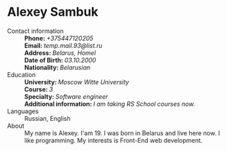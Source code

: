 # Alexey Sambuk

<dl>
  <dt>Contact information</dt>
    <dd><strong>Phone: </strong><em>+375447120205</em></dd>
    <dd><strong>Email: </strong><em>temp.mail.93@list.ru</em></dd>
     <dd><strong>Address: </strong><em>Belarus, Homel</em></dd>
    <dd><strong>Date of Birth: </strong><em>03.10.2000</em></dd>
    <dd><strong>Nationality: </strong><em>Belarusian</em></dd>
    
   <dt>Education</dt>
    <dd><strong>University: </strong><em>Moscow Witte University</em></dd>
    <dd><strong>Course: </strong><em>3</em></dd>
    <dd><strong>Specialty: </strong><em>Software engineer</em></dd>
    <dd><strong>Additional information: </strong><em>I am taking RS School courses now.</em></dd>
   
   <dt>Languages</dt>
    <dd>Russian, English</dd>
   
  <dt>About</dt>
    <dd>My name is Alexey. I'am 19. I was born in Belarus and live here now. I like programming. My interests is Front-End web development.</dd>
    
</dl>
